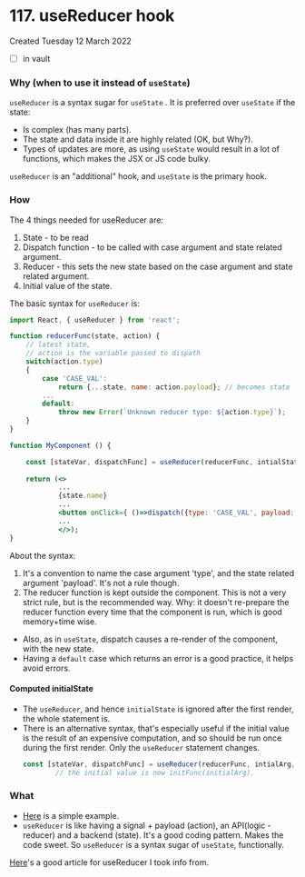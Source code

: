 # 117. useReducer hook
Created Tuesday 12 March 2022
- [ ] in vault
    
### Why (when to use it instead of `useState`)
`useReducer` is a syntax sugar for `useState` . It is preferred over `useState` if the state:
- Is complex (has many parts).
- The state and data inside it are highly related (OK, but Why?).
- Types of updates are more, as using `useState` would result in a lot of functions, which makes the JSX or JS code bulky.

`useReducer` is an "additional" hook, and `useState` is the primary hook.

### How
The 4 things needed for useReducer are:
1. State - to be read
2. Dispatch function - to be called with case argument and state related argument.
3. Reducer - this sets the new state based on the case argument and state related argument.
4. Initial value of the state.

The basic syntax for `useReducer` is:
```jsx
import React, { useReducer } from 'react';

function reducerFunc(state, action) {
	// latest state,
	// action is the variable passed to dispath
	switch(action.type)
	{
		case 'CASE_VAL':
			return {...state, name: action.payload}; // becomes state
		...
		default:
			throw new Error(`Unknown reducer type: ${action.type}`);
	}
}

function MyComponent () {

	const [stateVar, dispatchFunc] = useReducer(reducerFunc, intialState);
	
	return (<>
			...
			{state.name}
			...
			<button onClick={ ()=>dispatch({type: 'CASE_VAL', payload: 'arg'}) }>Name<button>
			...
			</>);
}
```
About the syntax:
1. It's a convention to name the case argument 'type', and the state related argument 'payload'. It's not a rule though.
2. The reducer function is kept outside the component. This is not a very strict rule, but is the recommended way. Why: it doesn't re-prepare the reducer function every time that the component is run, which is good memory+time wise.

- Also, as in `useState`, dispatch causes a re-render of the component, with the new state.
- Having a `default` case which returns an error is a good practice, it helps avoid errors.

#### Computed initialState
- The `useReducer`, and hence `initialState` is ignored after the first render, the whole statement is.
- There is an alternative syntax, that's especially useful if the initial value is the result of an expensive computation, and so should be run once during the first render. Only the `useReducer` statement changes.
	```jsx
	const [stateVar, dispatchFunc] = useReducer(reducerFunc, intialArg, initFunc);
			// the initial value is now initFunc(initialArg).
	```

### What
- [Here](https://github.com/exemplar-codes/react-hello-world/blob/5a83a92598ad832fb882a43ede103946b9815458/src/Apps/UseReducerDemo/UseReducerDemo.jsx) is a simple example.
- `useReducer` is like having a signal + payload (action), an API(logic - reducer) and a backend (state). It's a good coding pattern. Makes the code sweet.
So `useReducer` is a syntax sugar of  `useState`, functionally.

[Here](https://devtrium.com/posts/how-to-use-react-usereducer-hook#what-is-react-usereducer-hook-and-how-to-use-it)'s a good article for useReducer I took info from.
